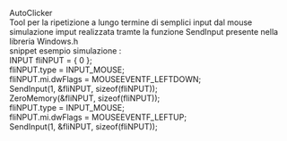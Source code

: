 AutoClicker  
Tool per la ripetizione a lungo termine di semplici input dal mouse  
simulazione imput realizzata tramte la funzione SendInput presente nella libreria Windows.h  
snippet esempio simulazione :  
    INPUT fliNPUT = { 0 };  
		fliNPUT.type = INPUT_MOUSE;  
		fliNPUT.mi.dwFlags = MOUSEEVENTF_LEFTDOWN;  
		SendInput(1, &fliNPUT, sizeof(fliNPUT));  
		ZeroMemory(&fliNPUT, sizeof(fliNPUT));  
		fliNPUT.type = INPUT_MOUSE;  
		fliNPUT.mi.dwFlags = MOUSEEVENTF_LEFTUP;  
		SendInput(1, &fliNPUT, sizeof(fliNPUT));  
